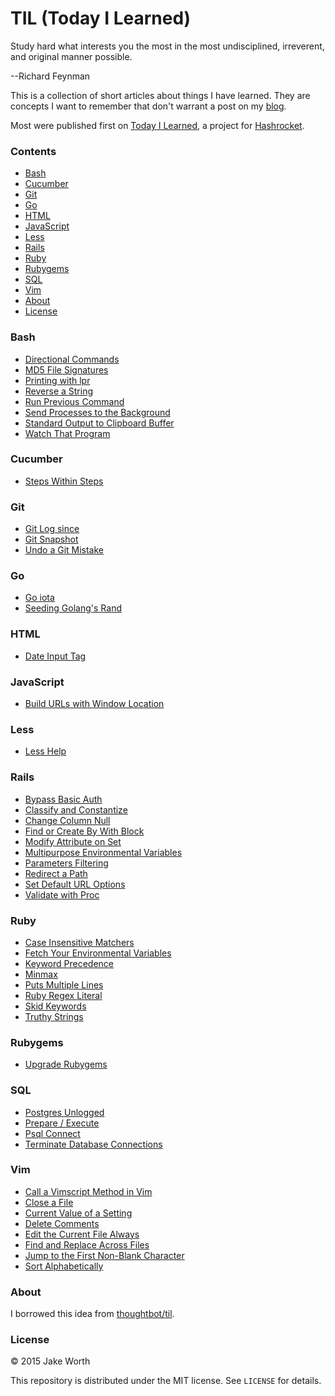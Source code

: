 # TIL (Today I Learned)

Study hard what interests you the most in the most undisciplined, irreverent, and original manner possible.

--Richard Feynman

This is a collection of short articles about things I have learned. They are concepts I want to remember that don't warrant a post on my [blog](http://worth-chicago.co/).

Most were published first on [Today I Learned](http://til.hashrocket.com), a project for [Hashrocket](http://hashrocket.com).

### Contents

- [Bash](#bash)
- [Cucumber](#cucumber)
- [Git](#git)
- [Go](#go)
- [HTML](#html)
- [JavaScript](#javascript)
- [Less](#less)
- [Rails](#rails)
- [Ruby](#ruby)
- [Rubygems](#rubygems)
- [SQL](#sql)
- [Vim](#vim)
- [About](#about)
- [License](#license)

### Bash

- [Directional Commands](bash/directional-commands.md)
- [MD5 File Signatures](bash/md5-file-signatures.md)
- [Printing with lpr](bash/printing-with-lpr.md)
- [Reverse a String](bash/reverse-a-string.md)
- [Run Previous Command](bash/run-previous-command.md)
- [Send Processes to the Background](bash/send-processes-to-the-background.md)
- [Standard Output to Clipboard Buffer](bash/standard-output-to-clipboard-buffer.md)
- [Watch That Program](bash/watch-that-program.md)

### Cucumber

- [Steps Within Steps](cucumber/steps-within-steps.md)

### Git

- [Git Log since](git/git-log-since.md)
- [Git Snapshot](git/git-snapshot.md)
- [Undo a Git Mistake](git/undo-a-git-mistake.md)

### Go

- [Go iota](go/go-iota.md)
- [Seeding Golang's Rand](go/seeding-golangs-rand.md)

### HTML

- [Date Input Tag](html/date-input-tag.md)

### JavaScript

- [Build URLs with Window Location](javascript/build-urls-with-window-location.md)

### Less

- [Less Help](less/less-help.md)

### Rails

- [Bypass Basic Auth](rails/bypass-basic-auth.md)
- [Classify and Constantize](rails/classify-and-constantize.md)
- [Change Column Null](rails/change-column-null.md)
- [Find or Create By With Block](rails/find-or-create-by-with-block.md)
- [Modify Attribute on Set](rails/modify-attribute-on-set.md)
- [Multipurpose Environmental Variables](rails/multipurpose-environmental-variables.md)
- [Parameters Filtering](rails/parameters-filtering.md)
- [Redirect a Path](rails/redirect-a-path.md)
- [Set Default URL Options](rails/set-default-url-options.md)
- [Validate with Proc](rails/validate-with-proc.md)

### Ruby

- [Case Insensitive Matchers](ruby/case-insensitive-matchers.md)
- [Fetch Your Environmental Variables](ruby/fetch-your-environmental-variables.md)
- [Keyword Precedence](ruby/keyword-precedence.md)
- [Minmax](ruby/minmax.md)
- [Puts Multiple Lines](ruby/puts-multiple-lines.md)
- [Ruby Regex Literal](ruby/ruby-regex-literal.md)
- [Skid Keywords](ruby/skid-keywords.md)
- [Truthy Strings](ruby/truthy-strings.md)

### Rubygems

- [Upgrade Rubygems](rubygems/upgrade-rubygems.md)

### SQL

- [Postgres Unlogged](sql/postgres-unlogged.md)
- [Prepare / Execute](sql/prepare-execute.md)
- [Psql Connect](sql/psql-connect.md)
- [Terminate Database Connections](sql/terminate_database_connections.md)

### Vim

- [Call a Vimscript Method in Vim](vim/call-a-vimscript-method-in-vim.md)
- [Close a File](vim/close-a-file.md)
- [Current Value of a Setting](vim/current-value-of-a-setting.md)
- [Delete Comments](vim/delete-comments.md)
- [Edit the Current File Always](vim/edit-the-current-file-always.md)
- [Find and Replace Across Files](vim/find-and-replace-across-files.md)
- [Jump to the First Non-Blank Character](vim/jump-to-the-first-non-blank-character.md)
- [Sort Alphabetically](vim/sort-alphabetically.md)

### About

I borrowed this idea from
[thoughtbot/til](https://github.com/thoughtbot/til).

### License

&copy; 2015 Jake Worth

This repository is distributed under the MIT license. See `LICENSE` for
details.
